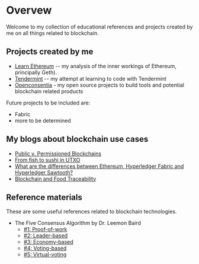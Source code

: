 # Overvew

Welcome to my collection of educational references and projects created by me on all things related to blockchain.

## Projects created by me

* [Learn Ethereum](https://github.com/paulwizviz/learn-ethereum) -- my analysis of the inner workings of Ethereum, principally Geth).
* [Tendermint](https://github.com/paulwizviz/learn-tendermint) -- my attempt at learning to code with Tendermint
* [Openconsentia](https://github.com/openconsentia) - my open source projects to build tools and potential blockchain related products

Future projects to be included are:

* Fabric
* more to be determined

## My blogs about blockchain use cases

* [Public v. Permissioned Blockchains](https://medium.com/blockchaintp/public-versus-permissioned-blockchains-b0720fe21a33)
* [From fish to sushi in UTXO](https://medium.com/@paul_25993/from-fish-to-sushi-in-utxo-20fa95e19a0a)
* [What are the differences between Ethereum, Hyperledger Fabric and Hyperledger Sawtooth?](https://medium.com/coinmonks/what-are-the-differences-between-ethereum-hyperledger-fabric-and-hyperledger-sawtooth-5d0fc279d862)
* [Blockchain and Food Traceability](https://medium.com/@paul_25993/blockchain-and-food-traceability-846c32a55d7b)

## Reference materials

These are some useful references related to blockchain technologies.

* The Five Consensus Algorithm by Dr. Leemon Baird
    * [#1: Proof-of-work](https://www.youtube.com/watch?v=A467am0fw34)
    * [#2: Leader-based](https://www.youtube.com/watch?v=hVYRkcTY840)
    * [#3: Economy-based](https://www.youtube.com/watch?v=EVVso37nie8)
    * [#4: Voting-based](https://www.youtube.com/watch?v=HgaG6Vtv1zc)
    * [#5: Virtual-voting](https://www.youtube.com/watch?v=rleAZVVA3kM)

